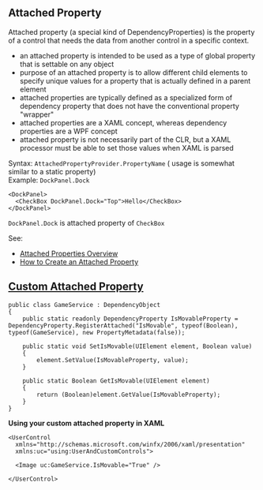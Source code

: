 ## Attached Property
Attached property (a special kind of DependencyProperties) is the property of a control that needs the data from another control in a specific context.
* an attached property is intended to be used as a type of global property that is settable on any object
* purpose of an attached property is to allow different child elements to specify unique values for a property that is actually defined in a parent element
* attached properties are typically defined as a specialized form of dependency property that does not have the conventional property "wrapper"
* attached properties are a XAML concept, whereas dependency properties are a WPF concept
* attached property is not necessarily part of the CLR, but a XAML processor must be able to set those values when XAML is parsed

Syntax: `AttachedPropertyProvider.PropertyName` ( usage is somewhat similar to a static property)    
Example: `DockPanel.Dock`
```
<DockPanel>
  <CheckBox DockPanel.Dock="Top">Hello</CheckBox>
</DockPanel>
```
`DockPanel.Dock` is attached property of `CheckBox`

See: 
* [Attached Properties Overview](https://docs.microsoft.com/en-us/dotnet/framework/wpf/advanced/attached-properties-overview)
* [How to Create an Attached Property](https://docs.microsoft.com/en-us/dotnet/framework/wpf/advanced/attached-properties-overview#how-to-create-an-attached-property-a-namehowdoicreateattachedpropertiesa)

## [Custom Attached Property](https://docs.microsoft.com/en-us/windows/uwp/xaml-platform/custom-attached-properties#code-example)
```
public class GameService : DependencyObject
{
    public static readonly DependencyProperty IsMovableProperty = DependencyProperty.RegisterAttached("IsMovable", typeof(Boolean), typeof(GameService), new PropertyMetadata(false));
    
    public static void SetIsMovable(UIElement element, Boolean value)
    {
        element.SetValue(IsMovableProperty, value);
    }
    
    public static Boolean GetIsMovable(UIElement element)
    {
        return (Boolean)element.GetValue(IsMovableProperty);
    }
}
```
**Using your custom attached property in XAML**
```
<UserControl
  xmlns="http://schemas.microsoft.com/winfx/2006/xaml/presentation"
  xmlns:uc="using:UserAndCustomControls">
  
  <Image uc:GameService.IsMovable="True" />
  
</UserControl>
```
